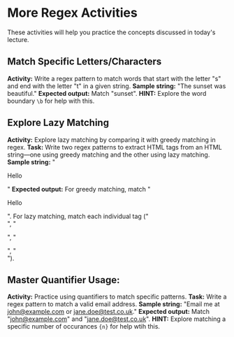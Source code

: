 # More Regex Activities
These activities will help you practice the concepts discussed in today's lecture.

## Match Specific Letters/Characters

**Activity:** Write a regex pattern to match words that start with the letter "s" and end with the letter "t" in a given string.
**Sample string:** "The sunset was beautiful."
**Expected output:** Match "sunset".
**HINT:** Explore the word boundary `\b` for help with this.

## Explore Lazy Matching

**Activity:** Explore lazy matching by comparing it with greedy matching in regex.
**Task:** Write two regex patterns to extract HTML tags from an HTML string—one using greedy matching and the other using lazy matching.
**Sample string:** "<div><p>Hello</p></div>"
**Expected output:** For greedy matching, match "<div><p>Hello</p>". For lazy matching, match each individual tag ("<div>", "<p>", "</p>", "</div>").

## Master Quantifier Usage:

**Activity:** Practice using quantifiers to match specific patterns.
**Task:** Write a regex pattern to match a valid email address.
**Sample string:** "Email me at john@example.com or jane.doe@test.co.uk."
**Expected output:** Match "john@example.com" and "jane.doe@test.co.uk".
**HINT:** Explore matching a specific number of occurances `{n}` for help wtih this.